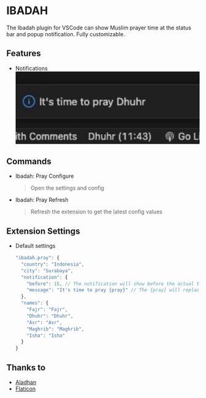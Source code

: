 # IBADAH

The Ibadah plugin for VSCode can show Muslim prayer time at the status bar and popup notification. Fully customizable.

## Features

- Notifications
  ![Notifications](./assets/notification.png)

## Commands

- Ibadah: Pray Configure
  > Open the settings and config
- Ibadah: Pray Refresh
  > Refresh the extension to get the latest config values

## Extension Settings

- Default settings

  ```typescript
  "ibadah.pray": {
    "country": "Indonesia",
    "city": "Surabaya",
    "notification": {
      "before": 15, // The notification will show before the actual time, in minutes.
      "message": "It's time to pray {pray}" // The {pray} will replaced with the actual pray time. Customizable with the names below.
    },
    "names": {
      "Fajr": "Fajr",
      "Dhuhr": "Dhuhr",
      "Asr": "Asr",
      "Maghrib": "Maghrib",
      "Isha": "Isha"
    }
  }
  ```

## Thanks to

- [Aladhan](https://aladhan.com/)
- [Flaticon](https://www.flaticon.com/free-icons/islam)
